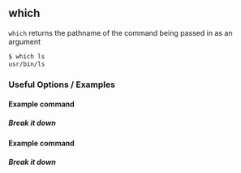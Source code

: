 ---
---

which
--

`which` returns the pathname of the command being passed in as an argument

~~~ bash
$ which ls
usr/bin/ls
~~~

<!--more-->

### Useful Options / Examples

#### Example command

##### Break it down

#### Example command

##### Break it down
